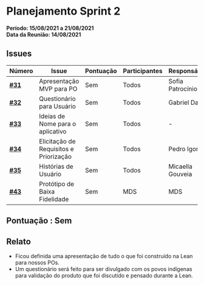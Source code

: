 # Planejamento Sprint 2

**Período: 15/08/2021 a 21/08/2021**<br>
**Data da Reunião: 14/08/2021**

## Issues

| Número | Issue | Pontuação | Participantes | Responsável |
|--------|-------|-----------|---------------| - |
| [**#31**](https://github.com/fga-eps-mds/2021.1-Linguas-Indigenas-Docs/issues/31) | Apresentação MVP para PO | Sem | Todos | Sofia Patrocínio |
| [**#32**](https://github.com/fga-eps-mds/2021.1-Linguas-Indigenas-Docs/issues/32) | Questionário para Usuário | Sem | Todos | Gabriel Davi |
| [**#33**](https://github.com/fga-eps-mds/2021.1-Linguas-Indigenas-Docs/issues/33) | Ideias de Nome para o aplicativo | Sem | Todos | - |
| [**#34**](https://github.com/fga-eps-mds/2021.1-Linguas-Indigenas-Docs/issues/34) | Elicitação de Requisitos e Priorização | Sem | Todos | Pedro Igor |
| [**#35**](https://github.com/fga-eps-mds/2021.1-Linguas-Indigenas-Docs/issues/35) | Histórias de Usuário | Sem | Todos | Micaella Gouveia |
| [**#43**](https://github.com/fga-eps-mds/2021.1-Linguas-Indigenas-Docs/issues/43) | Protótipo de Baixa Fidelidade | Sem | MDS | MDS |


## Pontuação : Sem

## Relato
* Ficou definida uma apresentação de tudo o que foi construído na Lean para nossos POs.
* Um questionário será feito para ser divulgado com os povos indígenas para validação do produto que foi discutido e pensado durante a Lean.
